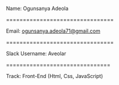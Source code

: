 

Name: Ogunsanya Adeola

================================

Email: ogunsanya.adeola71@gmail.com

================================

Slack Username: Aveolar

===============================

Track: Front-End (Html, Css, JavaScript)


